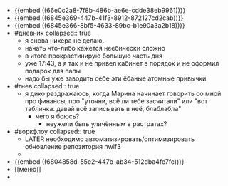 - {{embed ((66e0c2a8-7f8b-486b-ae6e-cdde38eb9961))}}
- {{embed ((6845e369-447b-41f3-8912-872127cd2cab))}}
- {{embed ((6845e366-8bf5-4633-89bc-b1e90a3a2b18))}}
- #дневник
  collapsed:: true
	- я снова нихера не делаю.
	- начать что-либо кажется неебически сложно
	- в итоге прокрастинирую большую часть дня
	- уже 17:43, а я так и не привел кабинет в порядок и не оформил подарок для папы
	- надо бы уже заводить себе эти ёбаные атомные привычки
- #гнев
  collapsed:: true
	- я дико раздражаюсь, когда Марина начинает говорить со мной про финансы, про "уточни, всё ли тебе засчитали" или "вот табличка. давай всё записывать в неё, блаблабла"
		- чего я боюсь?
			- неужели быть уличённым в растратах?
- #воркфлоу
  collapsed:: true
	- LATER необходимо автоматизировать/оптимизировать обновление репозитория nwlf3
	-
- {{embed ((6804858d-55e2-447b-ab34-512dba4fe7fc))}}
- [[меню]]
-